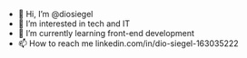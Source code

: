 - 👋 Hi, I’m @diosiegel
- 👀 I’m interested in tech and IT
- 🌱 I’m currently learning front-end development
- 📫 How to reach me linkedin.com/in/dio-siegel-163035222

<!---
diosiegel/diosiegel is a ✨ special ✨ repository because its `README.md` (this file) appears on your GitHub profile.
You can click the Preview link to take a look at your changes.
--->
